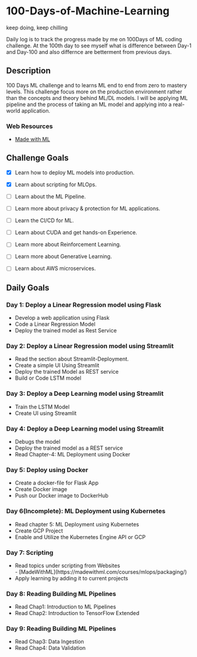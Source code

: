 # 100-Days-of-Machine-Learning
keep doing, keep chilling

Daily log is to track the progress made by me on 100Days of ML coding challenge. At the 100th day 
to see myself what is difference between Day-1 and Day-100 and also differnce are betterment from 
previous days.

## Description ##

100 Days ML challenge and to learns ML end to end from zero to mastery levels. This challenge focus
more on the production environment rather than the concepts and theory behind ML/DL models. I will 
be applying ML pipeline and the process of taking an ML model and applying into a real-world 
application.

### Web Resources ###

- [Made with ML](https://madewithml.com/courses/mlops/)

## Challenge Goals ##

- [x] Learn how to deploy ML models into production.
- [x] Learn about scripting for MLOps.
- [ ] Learn about the ML Pipeline.
- [ ] Learn more about privacy & protection for ML applications.
- [ ] Learn the CI/CD for ML.
- [ ] Learn about CUDA and get hands-on Experience.
- [ ] Learn more about Reinforcement Learning.
- [ ] Learn more about Generative Learning.
- [ ] Learn about AWS microservices.


## Daily Goals ##

<h3> Day 1: Deploy a Linear Regression model using Flask </h3>
<ul>
    <li>Develop a web application using Flask</li>
    <li>Code a Linear Regression Model</li>
    <li>Deploy the trained model as Rest Service</li>
</ul>

<h3> Day 2: Deploy a Linear Regression model using Streamlit </h3>
<ul>
    <li>Read the section about Streamlit-Deployment.</li>
    <li>Create a simple UI Using Streamlit </li>
    <li>Deploy the trained Model as REST service </li>
    <li>Build or Code LSTM model </li>
</ul>

<h3> Day 3: Deploy a Deep Learning model using Streamlit </h3>
<ul>
    <li>Train the LSTM Model</li>
    <li>Create UI using Streamlit</li>
</ul>

<h3> Day 4: Deploy a Deep Learning model using Streamlit </h3>
<ul>
    <li>Debugs the model</li>
    <li>Deploy the trained model as a REST service</li>
    <li>Read Chapter-4: ML Deployment using Docker</li>
</ul>

<h3> Day 5: Deploy using Docker</h3>
<ul>
    <li>Create a docker-file for Flask App</li>
    <li>Create Docker image</li>
    <li>Push our Docker image to DockerHub</li>
</ul>

<h3> Day 6(Incomplete): ML Deployment using Kubernetes</h3>
<ul>
    <li>Read chapter 5: ML Deployment using Kubernetes</li>
    <li>Create GCP Project</li>
    <li>Enable and Utilize the Kubernetes Engine API or GCP</li>
</ul>

<h3> Day 7: Scripting</h3>
<ul>
    <li>Read topics under scripting from Websites</li>
- [MadeWithML](https://madewithml.com/courses/mlops/packaging/)
    <li>Apply learning by adding it to current projects</li>
</ul>

<h3> Day 8: Reading Building ML Pipelines</h3>
<ul>
    <li>Read Chap1: Introduction to ML Pipelines </li>
    <li>Read Chap2: Introduction to TensorFlow Extended</li>
</ul>

<h3>Day 9: Reading Building ML Pipelines</h3>
<ul>
    <li>Read Chap3: Data Ingestion</li>
    <li>Read Chap4: Data Validation</li>
</ul>